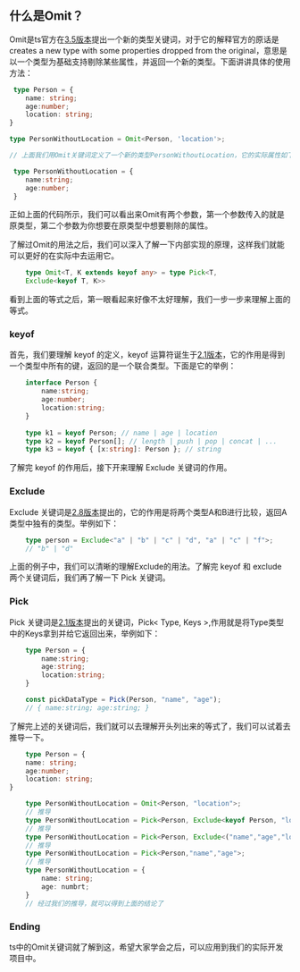 ## 什么是Omit？

Omit是ts官方在[3.5版本](https://www.typescriptlang.org/docs/handbook/release-notes/typescript-3-5.html)提出一个新的类型关键词，对于它的解释官方的原话是 creates a new type with some properties dropped from the original，意思是以一个类型为基础支持剔除某些属性，并返回一个新的类型。下面讲讲具体的使用方法：

``` typescript
 type Person = {
    name: string;
    age:number;
    location: string;
}

type PersonWithoutLocation = Omit<Person, 'location'>;

// 上面我们用Omit关键词定义了一个新的类型PersonWithoutLocation，它的实际属性如下：

 type PersonWithoutLocation = {
    name:string;
    age:number;
 }    
```

正如上面的代码所示，我们可以看出来Omit有两个参数，第一个参数传入的就是原类型，第二个参数为你想要在原类型中想要剔除的属性。

了解过Omit的用法之后，我们可以深入了解一下内部实现的原理，这样我们就能可以更好的在实际中去运用它。


``` typescript
    type Omit<T, K extends keyof any> = type Pick<T, 
    Exclude<keyof T, K>>
```


看到上面的等式之后，第一眼看起来好像不太好理解，我们一步一步来理解上面的等式。

### keyof

首先，我们要理解 keyof 的定义，keyof 运算符诞生于[2.1版本](https://www.typescriptlang.org/docs/handbook/release-notes/typescript-2-1.html)，它的作用是得到一个类型中所有的键，返回的是一个联合类型。下面是它的举例：

``` typescript
    interface Person {
        name:string;
        age:number;
        location:string;
    }
    
    type k1 = keyof Person; // name | age | location
    type k2 = keyof Person[]; // length | push | pop | concat | ...
    type k3 = keyof { [x:string]: Person }; // string
```

了解完 keyof 的作用后，接下开来理解 Exclude 关键词的作用。

### Exclude

Exclude 关键词是[2.8版本](https://www.typescriptlang.org/docs/handbook/release-notes/typescript-2-8.html)提出的，它的作用是将两个类型A和B进行比较，返回A类型中独有的类型。举例如下：
``` typescript
    type person = Exclude<"a" | "b" | "c" | "d", "a" | "c" | "f">;
    // "b" | "d"
```

上面的例子中，我们可以清晰的理解Exclude的用法。了解完 keyof 和 exclude 两个关键词后，我们再了解一下 Pick 关键词。

### Pick

Pick 关键词是[2.1版本](https://www.typescriptlang.org/docs/handbook/release-notes/typescript-2-1.html)提出的关键词，Pick< Type, Keys >,作用就是将Type类型中的Keys拿到并给它返回出来，举例如下：
``` typescript
    type Person = {
        name:string;
        age:string;
        location:string;
    }

    const pickDataType = Pick(Person, "name", "age");
    // { name:string; age:string; }
```


了解完上述的关键词后，我们就可以去理解开头列出来的等式了，我们可以试着去推导一下。

``` typescript
    type Person = {
    name: string;
    age:number;
    location: string;
}

    type PersonWithoutLocation = Omit<Person, "location">;
    // 推导
    type PersonWithoutLocation = Pick<Person, Exclude<keyof Person, "location">>;
    // 推导
    type PersonWithoutLocation = Pick<Person, Exclude<("name","age","location"), "location">>;
    // 推导
    type PersonWithoutLocation = Pick<Person,"name","age">;
    // 推导
    type PersonWithoutLocation = {
        name: string;
        age: numbrt;
    }
    // 经过我们的推导，就可以得到上面的结论了
```

### Ending

ts中的Omit关键词就了解到这，希望大家学会之后，可以应用到我们的实际开发项目中。